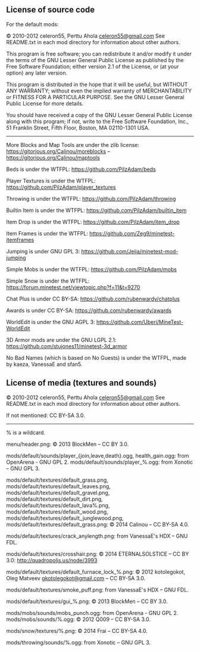 License of source code
----------------------

For the default mods:

© 2010-2012 celeron55, Perttu Ahola <celeron55@gmail.com>
See README.txt in each mod directory for information about other authors.

This program is free software; you can redistribute it and/or modify
it under the terms of the GNU Lesser General Public License as published by
the Free Software Foundation; either version 2.1 of the License, or
(at your option) any later version.

This program is distributed in the hope that it will be useful,
but WITHOUT ANY WARRANTY; without even the implied warranty of
MERCHANTABILITY or FITNESS FOR A PARTICULAR PURPOSE.  See the
GNU Lesser General Public License for more details.

You should have received a copy of the GNU Lesser General Public License along
with this program; if not, write to the Free Software Foundation, Inc.,
51 Franklin Street, Fifth Floor, Boston, MA 02110-1301 USA.

--------

More Blocks and Map Tools are under the zlib license: https://gitorious.org/Calinou/moreblocks – https://gitorious.org/Calinou/maptools

Beds is under the WTFPL: https://github.com/PilzAdam/beds

Player Textures is under the WTFPL: https://github.com/PilzAdam/player_textures

Throwing is under the WTFPL: https://github.com/PilzAdam/throwing

Builtin Item is under the WTFPL: https://github.com/PilzAdam/builtin_item

Item Drop is under the WTFPL: https://github.com/PilzAdam/item_drop

Item Frames is under the WTFPL: https://github.com/Zeg9/minetest-itemframes

Jumping is under GNU GPL 3: https://github.com/Jeija/minetest-mod-jumping

Simple Mobs is under the WTFPL: https://github.com/PilzAdam/mobs

Simple Snow is under the WTFPL: https://forum.minetest.net/viewtopic.php?f=11&t=9270

Chat Plus is under CC BY-SA: https://github.com/rubenwardy/chatplus

Awards is under CC BY-SA: https://github.com/rubenwardy/awards

WorldEdit is under the GNU AGPL 3: https://github.com/Uberi/MineTest-WorldEdit

3D Armor mods are under the GNU LGPL 2.1: https://github.com/stujones11/minetest-3d_armor

No Bad Names (which is based on No Guests) is under the WTFPL, made by kaeza, VanessaE and sfan5.

License of media (textures and sounds)
--------------------------------------
© 2010-2012 celeron55, Perttu Ahola <celeron55@gmail.com>
See README.txt in each mod directory for information about other authors.

If not mentioned: CC BY-SA 3.0.

--------

% is a wildcard.

menu/header.png: © 2013 BlockMen – CC BY 3.0.

mods/default/sounds/player_{join,leave,death}.ogg, health_gain.ogg: from OpenArena - GNU GPL 2.
mods/default/sounds/player_%.ogg: from Xonotic – GNU GPL 3.

mods/default/textures/default_grass.png,
 mods/default/textures/default_leaves.png,
 mods/default/textures/default_gravel.png,
 mods/default/textures/default_dirt.png,
 mods/default/textures/default_lava%.png,
 mods/default/textures/default_wood.png,
 mods/default/textures/default_junglewood.png,
 mods/default/textures/default_grass.png:
 © 2014 Calinou – CC BY-SA 4.0.

mods/default/textures/crack_anylength.png: from VanessaE's HDX – GNU FDL.

mods/default/textures/crosshair.png: © 2014 ETERNALSOLSTICE – CC BY 3.0: http://quadropolis.us/node/3993

mods/default/textures/default_furnace_lock_%.png: © 2012 kotolegokot, Oleg Matveev <gkotolegokot@gmail.com> – CC BY-SA 3.0.

mods/default/textures/smoke_puff.png: from VanessaE's HDX – GNU FDL.

mods/default/textures/gui_%.png: © 2013 BlockMen – CC BY 3.0.

mods/mobs/sounds/mobs_punch.ogg: from OpenArena - GNU GPL 2.
mods/mobs/sounds/%.ogg: © 2012 Q009 – CC BY-SA 3.0.

mods/snow/textures/%.png: © 2014 Frai – CC BY-SA 4.0.

mods/throwing/sounds/%.ogg: from Xonotic – GNU GPL 3.

